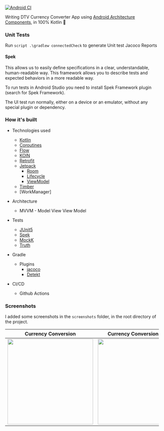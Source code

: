 [![Android CI](https://github.com/sammymutahigicheru/FxExchangeApp/actions/workflows/main.yml/badge.svg)](https://github.com/sammymutahigicheru/FxExchangeApp/actions/workflows/main.yml)

Writing DTV Currency Converter App using [Android Architecture Components](https://developer.android.com/topic/libraries/architecture/), in 100% Kotlin :rocket:


### Unit Tests
Run ```script .\gradlew connectedCheck``` to generate Unit test Jacoco Reports

#### Spek

This allows us to easily define specifications in a clear, understandable, human-readable way. This framework allows you to describe tests and expected behaviors in a more readable way.

To run tests in Android Studio you need to install Spek Framework plugin (search for Spek Framework).

The UI test run normally, either on a device or an emulator, without any special plugin or dependency.


### How it's built

* Technologies used
    * [Kotlin](https://kotlinlang.org/)
    * [Coroutines](https://kotlinlang.org/docs/reference/coroutines-overview.html)
    * [Flow](https://kotlinlang.org/docs/reference/coroutines/flow.html)
    * [KOIN](https://insert-koin.io/)
    * [Retrofit](https://square.github.io/retrofit/)
    * [Jetpack](https://developer.android.com/jetpack)
        * [Room](https://developer.android.com/topic/libraries/architecture/room)
        * [Lifecycle](https://developer.android.com/topic/libraries/architecture/lifecycle)
        * [ViewModel](https://developer.android.com/topic/libraries/architecture/viewmodel)
    * [Timber](https://github.com/JakeWharton/timber)
    * [WorkManager]

* Architecture
    * MVVM - Model View View Model

* Tests
    * [JUnit5](https://junit.org/junit5/)
    * [Spek](https://www.spekframework.org/)
    * [MockK](https://github.com/mockk/mockk)
    * [Truth](https://github.com/google/truth)

* Gradle
    * Plugins
        * [jacoco](https://github.com/jacoco/jacoco)
        * [Detekt](https://github.com/detekt/detekt)

* CI/CD
    * Github Actions

### Screenshots

I added some screenshots in the `screenshots` folder, in the root directory of the project.

Currency Conversion | Currency Conversion result | Histories
--- | --- | ---
<img src="https://github.com/sammymutahigicheru/FxExchangeApp/blob/main/screenshots/currency%20page.jpg" width="280"/> | <img src="https://github.com/sammymutahigicheru/FxExchangeApp/blob/main/screenshots/currency%20page%201.jpg" width="280"/> | <img src="https://github.com/sammymutahigicheru/FxExchangeApp/blob/main/screenshots/histories%20page.jpg" width="280"/>
